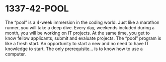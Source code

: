 # 1337-42-POOL
The “pool” is a 4-week immersion in the coding world. Just like a marathon runner, you will take a deep dive. Every day, weekends included during a month, you will be working on IT projects. At the same time, you get to know fellow applicants, submit and evaluate projects. The “pool” program is like a fresh start. An opportunity to start a new and no need to have IT knowledge to start.   The only prerequisite… is to know how to use a computer.
